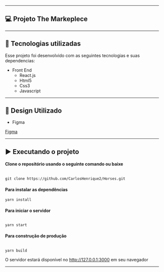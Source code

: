 <!-- <p align="center">
  <a href="#-projeto">Projeto</a>&nbsp;&nbsp;&nbsp;|&nbsp;&nbsp;&nbsp;
  <a href="#-seções">Seções</a>&nbsp;&nbsp;&nbsp;|&nbsp;&nbsp;&nbsp;
  <a href="#-tecnologias-utilizadas">Tecnologias</a>&nbsp;&nbsp;&nbsp;|&nbsp;&nbsp;&nbsp;
  <a href="#%EF%B8%8F-executando-o-projeto">Executando o projeto</a>&nbsp;&nbsp;&nbsp;|&nbsp;&nbsp;&nbsp;
  <a href="#-demonstração">Demonstração</a>&nbsp;&nbsp;&nbsp;|&nbsp;&nbsp;&nbsp;
</p>
 -->
<!-- <p align="center">
  <img alt="Netflix" src="https://img.shields.io/static/v1?label=netflix&message=app&color=red&labelColor=grey">

  <img alt="React" src="https://img.shields.io/static/v1?label=stack&message=React&color=red&labelColor=grey">

  <img alt="Portfolio" src="https://img.shields.io/static/v1?label=portfolio&message=NETFLIX&color=red&labelColor=grey">
</p> -->

---

## 💻 Projeto The Markeplece

---

## 🚀 Tecnologias utilizadas

Esse projeto foi desenvolvido com as seguintes tecnologias e suas dependencias:

- Front End
  - React.js
  - Html5
  - Css3
  - Javascript

---

## 🚀 Design Utilizado

- Figma

<a href="https://www.figma.com/file/iAB89pH5gFGSf5IORMzM3d/The-Markeplece">Figma</a>

---

## ▶️ Executando o projeto

#### Clone o repositório usando o seguinte comando ou baixe

```

git clone https://github.com/CarlosHenrique2/Horses.git

```

#### Para instalar as dependências

```
yarn install

```

#### Para iniciar o servidor

```

yarn start

```

#### Para construção de produção

```

yarn build

```

O servidor estará disponível no http://127.0.0.1:3000 em seu navegador

---
